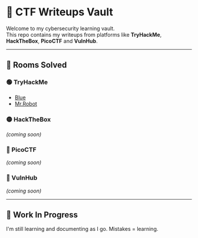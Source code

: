 # 🧠 CTF Writeups Vault

Welcome to my cybersecurity learning vault.  
This repo contains my writeups from platforms like **TryHackMe**, **HackTheBox**, **PicoCTF** and **VulnHub**.

---

## 🏴 Rooms Solved

### 🟢 TryHackMe
- [Blue](./TryHackMe/Blue.md)
- [Mr.Robot](./TryHackMe/Mr.Robot.md)

### 🟡 HackTheBox
*(coming soon)*

### 🔴 PicoCTF
*(coming soon)*

### 🔵 VulnHub
*(coming soon)*

---

## 🚧 Work In Progress
I'm still learning and documenting as I go. Mistakes = learning.

<!-- 📫 Twitter: [@massimohacks](https://twitter.com/massimohacks) -->
